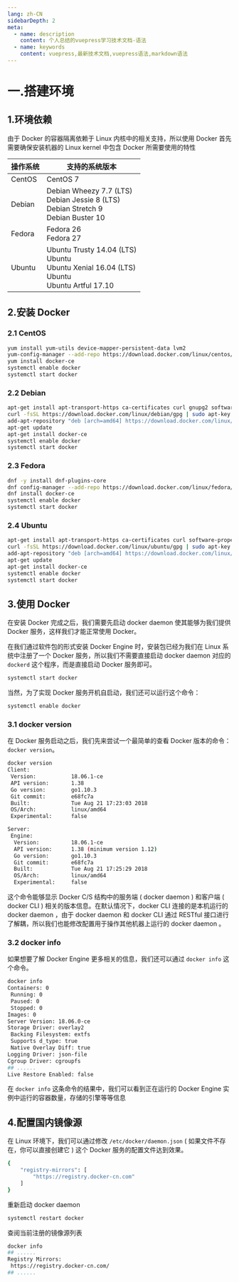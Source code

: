 ```yaml
---
lang: zh-CN
sidebarDepth: 2
meta:
  - name: description
    content: 个人总结的vuepress学习技术文档-语法
  - name: keywords
    content: vuepress,最新技术文档,vuepress语法,markdown语法
---
```


# 一.搭建环境

## 1.环境依赖

由于 Docker 的容器隔离依赖于 Linux 内核中的相关支持，所以使用 Docker 首先需要确保安装机器的 Linux kernel 中包含 Docker 所需要使用的特性

| 操作系统 | 支持的系统版本                                                                                              |
| -------- | ----------------------------------------------------------------------------------------------------------- |
| CentOS   | CentOS 7                                                                                                    |
| Debian   | Debian Wheezy 7.7 (LTS) <br/> Debian Jessie 8 (LTS) <br/> Debian Stretch 9 <br/> Debian Buster 10           |
| Fedora   | Fedora 26 <br/> Fedora 27                                                                                   |
| Ubuntu   | Ubuntu Trusty 14.04 (LTS) <br/> Ubuntu <br> Ubuntu Xenial 16.04 (LTS) <br/> Ubuntu <br> Ubuntu Artful 17.10 |

## 2.安装 Docker

### 2.1 CentOS

```bash
yum install yum-utils device-mapper-persistent-data lvm2
yum-config-manager --add-repo https://download.docker.com/linux/centos/docker-ce.repo
yum install docker-ce
systemctl enable docker
systemctl start docker
```

### 2.2 Debian

```bash
apt-get install apt-transport-https ca-certificates curl gnupg2 software-properties-common
curl -fsSL https://download.docker.com/linux/debian/gpg | sudo apt-key add -
add-apt-repository "deb [arch=amd64] https://download.docker.com/linux/debian $(lsb_release -cs) stable"
apt-get update
apt-get install docker-ce
systemctl enable docker
systemctl start docker
```

### 2.3 Fedora

```bash
dnf -y install dnf-plugins-core
dnf config-manager --add-repo https://download.docker.com/linux/fedora/docker-ce.repo
dnf install docker-ce
systemctl enable docker
systemctl start docker
```

### 2.4 Ubuntu

```bash
apt-get install apt-transport-https ca-certificates curl software-properties-common
curl -fsSL https://download.docker.com/linux/ubuntu/gpg | sudo apt-key add -
add-apt-repository "deb [arch=amd64] https://download.docker.com/linux/ubuntu $(lsb_release -cs) stable"
apt-get update
apt-get install docker-ce
systemctl enable docker
systemctl start docker
```

## 3.使用 Docker

在安装 Docker 完成之后，我们需要先启动 docker daemon 使其能够为我们提供 Docker 服务，这样我们才能正常使用 Docker。

在我们通过软件包的形式安装 Docker Engine 时，安装包已经为我们在 Linux 系统中注册了一个 Docker 服务，所以我们不需要直接启动 docker daemon 对应的 `dockerd` 这个程序，而是直接启动 Docker 服务即可。

```bash
systemctl start docker
```

当然，为了实现 Docker 服务开机自启动，我们还可以运行这个命令：

```bash
systemctl enable docker
```

### 3.1 docker version

在 Docker 服务启动之后，我们先来尝试一个最简单的查看 Docker 版本的命令：`docker version`。

```bash
docker version
Client:
 Version:           18.06.1-ce
 API version:       1.38
 Go version:        go1.10.3
 Git commit:        e68fc7a
 Built:             Tue Aug 21 17:23:03 2018
 OS/Arch:           linux/amd64
 Experimental:      false

Server:
 Engine:
  Version:          18.06.1-ce
  API version:      1.38 (minimum version 1.12)
  Go version:       go1.10.3
  Git commit:       e68fc7a
  Built:            Tue Aug 21 17:25:29 2018
  OS/Arch:          linux/amd64
  Experimental:     false
```

这个命令能够显示 Docker C/S 结构中的服务端 ( docker daemon ) 和客户端 ( docker CLI ) 相关的版本信息。在默认情况下，docker CLI 连接的是本机运行的 docker daemon ，由于 docker daemon 和 docker CLI 通过 RESTful 接口进行了解耦，所以我们也能修改配置用于操作其他机器上运行的 docker daemon 。

### 3.2 docker info

如果想要了解 Docker Engine 更多相关的信息，我们还可以通过 `docker info` 这个命令。

```bash
docker info
Containers: 0
 Running: 0
 Paused: 0
 Stopped: 0
Images: 0
Server Version: 18.06.0-ce
Storage Driver: overlay2
 Backing Filesystem: extfs
 Supports d_type: true
 Native Overlay Diff: true
Logging Driver: json-file
Cgroup Driver: cgroupfs
## ......
Live Restore Enabled: false
```

在 `docker info` 这条命令的结果中，我们可以看到正在运行的 Docker Engine 实例中运行的容器数量，存储的引擎等等信息

## 4.配置国内镜像源

在 Linux 环境下，我们可以通过修改 `/etc/docker/daemon.json` ( 如果文件不存在，你可以直接创建它 ) 这个 Docker 服务的配置文件达到效果。

```bash
{
    "registry-mirrors": [
        "https://registry.docker-cn.com"
    ]
}
```

重新启动 docker daemon

```bash
systemctl restart docker
```

查阅当前注册的镜像源列表

```bash
docker info
## ......
Registry Mirrors:
 https://registry.docker-cn.com/
## ......
```
